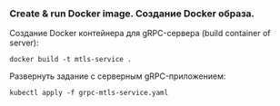 ### Create & run Docker image. Создание Docker образа.    

Создание Docker контейнера для gRPC-сервера (build container of server):      

```shell script
docker build -t mtls-service .
```

Развернуть задание с серверным gRPC-приложением:         

```shell script
kubectl apply -f grpc-mtls-service.yaml
```
